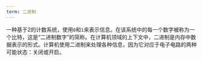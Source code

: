 ```yaml
---
term: 二进制
---
```


一种基于2的计数系统，使用`0`和`1`来表示信息。在该系统中的每一个数字被称为一个比特，这是“二进制数字”的简称。在计算机领域的上下文中，二进制是内存中数据表示的形式。计算机使用二进制来处理各种信息，因为它对应于电子电路的两种可能状态：关闭或开启。